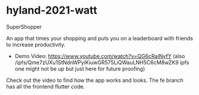# hyland-2021-watt
SuperShopper

An app that times your shopping and puts you on a leaderboard with friends to increase productivity.

- Demo Video: <https://www.youtube.com/watch?v=QG6cRaINyfY> (also /ipfs/Qme7zUXu1StNdnWPyiKiuwGR575LiQWauLNH5C6cM8wZK9 ipfs one might not be up but just here for future proofing)


Check out the video to find how the app works and looks. The fe branch has all the frontend flutter code.
